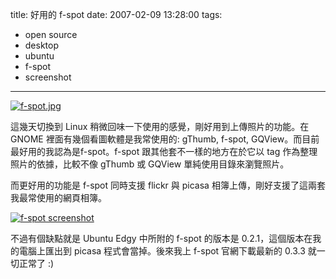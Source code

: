 title: 好用的 f-spot
date: 2007-02-09 13:28:00
tags: 
- open source
- desktop
- ubuntu
- f-spot
- screenshot
---

[![f-spot.jpg](http://farm1.static.flickr.com/123/384366136_aa2e343d38_o.jpg)](http://www.flickr.com/photos/yurenju/384366136/ "Photo Sharing")

這幾天切換到 Linux 稍微回味一下使用的感覺，剛好用到上傳照片的功能。在 GNOME 裡面有幾個看圖軟體是我常使用的: gThumb, f-spot, GQView。而目前最好用的我認為是f-spot。f-spot 跟其他套不一樣的地方在於它以 tag 作為整理照片的依據，比較不像 gThumb 或 GQView 單純使用目錄來瀏覽照片。

而更好用的功能是 f-spot 同時支援 flickr 與 picasa 相簿上傳，剛好支援了這兩套我最常使用的網頁相簿。

[![f-spot screenshot](http://farm1.static.flickr.com/177/384373599_1c4c12d6a7_o.png)](http://www.flickr.com/photos/yurenju/384373599/ "Photo Sharing")

不過有個缺點就是 Ubuntu Edgy 中所附的 f-spot 的版本是 0.2.1，這個版本在我的電腦上匯出到 picasa 程式會當掉。後來我上 f-spot 官網下載最新的 0.3.3 就一切正常了 :)